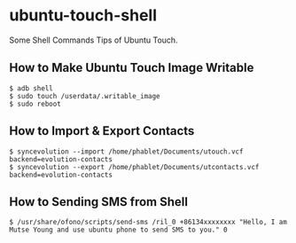 # ubuntu-touch-shell

Some Shell Commands Tips of Ubuntu Touch.

## How to Make Ubuntu Touch Image Writable

    $ adb shell
    $ sudo touch /userdata/.writable_image
    $ sudo reboot

## How to Import & Export Contacts

    $ syncevolution --import /home/phablet/Documents/utouch.vcf backend=evolution-contacts
    $ syncevolution --export /home/phablet/Documents/utcontacts.vcf backend=evolution-contacts

## How to Sending SMS from Shell

    $ /usr/share/ofono/scripts/send-sms /ril_0 +86134xxxxxxxx "Hello, I am Mutse Young and use ubuntu phone to send SMS to you." 0


